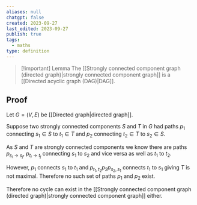```yaml
---
aliases: null
chatgpt: false
created: 2023-09-27
last_edited: 2023-09-27
publish: true
tags:
  - maths
type: definition
---
```

> [!important] Lemma
> The [[Strongly connected component graph (directed graph)|strongly connected component graph]] is a [[Directed acyclic graph (DAG)|DAG]].

## Proof

Let $G = (V,E)$ be [[Directed graph|directed graph]].

Suppose two strongly connected components $S$ and $T$ in $G$ had paths $p_1$ connecting $s_1 \in S$ to $t_1 \in T$ and $p_2$ connecting $t_2 \in T$ to $s_2 \in S$.

As $S$ and $T$ are strongly connected components we know there are paths $p_{s_i \rightarrow s_j}$, $p_{t_i \rightarrow t_j}$ connecting $s_1$ to $s_2$ and vice versa as well as $t_1$ to $t_2$.

However, $p_1$ connects $s_1$ to $t_1$ and $p_{t_1,t_2} p_2 p_{s_2,s_1}$ connects $t_1$ to $s_1$ giving $T$ is not maximal. Therefore no such set of paths $p_1$ and $p_2$ exist.

Therefore no cycle can exist in the [[Strongly connected component graph (directed graph)|strongly connected component graph]] either.
